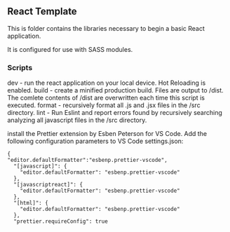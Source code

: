 ## React Template

This is folder contains the libraries necessary to begin a basic React application.

It is configured for use with SASS modules.

### Scripts

dev - run the react application on your local device. Hot Reloading is enabled.
build - create a minified production build. Files are output to /dist. The comlete contents of /dist are overwritten each time this script is executed.
format - recursively format all .js and .jsx files in the /src directory.
lint - Run Eslint and report errors found by recursively searching analyzing all javascript files in the /src directory.

install the Prettier extension by Esben Peterson for VS Code. Add the following configuration parameters to VS Code settings.json:

```
{
"editor.defaultFormatter":"esbenp.prettier-vscode",
  "[javascript]": {
    "editor.defaultFormatter": "esbenp.prettier-vscode"
  },
  "[javascriptreact]": {
    "editor.defaultFormatter": "esbenp.prettier-vscode"
  },
  "[html]": {
    "editor.defaultFormatter": "esbenp.prettier-vscode"
  },
  "prettier.requireConfig": true
```
